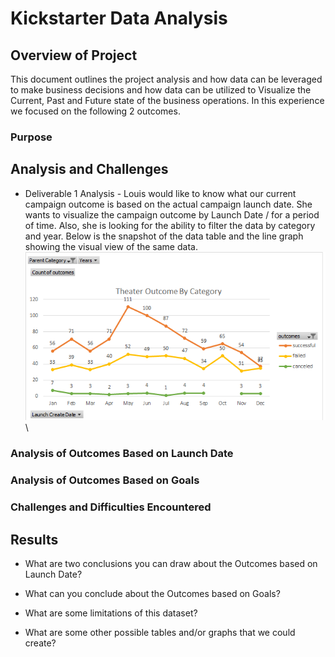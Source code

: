 # Kickstarter Data Analysis
## Overview of Project
This document outlines the project analysis and how data can be leveraged to make business decisions and how data can be utilized to Visualize the Current, Past and Future state of the business operations. In this experience we focused on the following 2 outcomes.

### Purpose

## Analysis and Challenges
* Deliverable 1 Analysis - Louis would like to know what our current campaign outcome is based on the actual campaign launch date. She wants to visualize the campaign outcome by Launch Date / for a period of time. Also, she is looking for the ability to filter the data by category and year. Below is the snapshot of the data table and the line graph showing the visual view of the same data. 
![OutcomesBasedOnLaunchDateANDCategory](/Resources/Theater_Outcome_Vs_Launch.png)\


### Analysis of Outcomes Based on Launch Date

### Analysis of Outcomes Based on Goals

### Challenges and Difficulties Encountered

## Results

- What are two conclusions you can draw about the Outcomes based on Launch Date?

- What can you conclude about the Outcomes based on Goals?

- What are some limitations of this dataset?

- What are some other possible tables and/or graphs that we could create?
